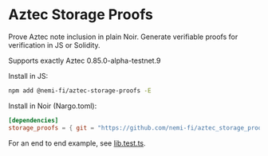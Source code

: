 # Aztec Storage Proofs

Prove Aztec note inclusion in plain Noir. Generate verifiable proofs for verification in JS or Solidity.

Supports exactly Aztec 0.85.0-alpha-testnet.9

Install in JS:

```sh
npm add @nemi-fi/aztec-storage-proofs -E
```

Install in Noir (Nargo.toml):

```toml
[dependencies]
storage_proofs = { git = "https://github.com/nemi-fi/aztec_storage_proofs", tag = "v0.1.0", directory = "lib" }
```

For an end to end example, see [lib.test.ts](lib.test.ts).

